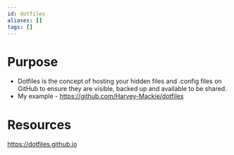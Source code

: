 ```yaml
---
id: dotfiles
aliases: []
tags: []
---
```


# Purpose
- Dotfiles is the concept of hosting your hidden files and .config files on GitHub to ensure they are visible, backed up and available to be shared.
- My example - https://github.com/Harvey-Mackie/dotfiles

# Resources
https://dotfiles.github.io


